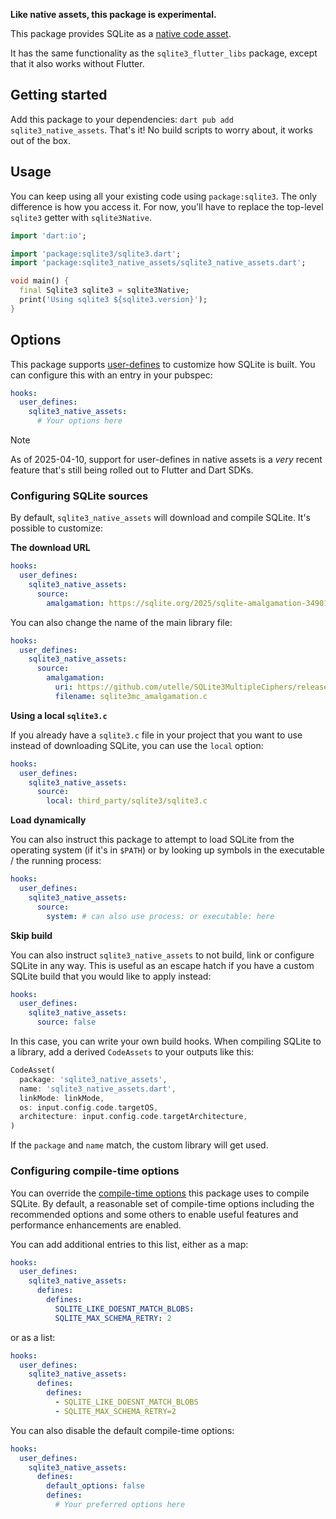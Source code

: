 __Like native assets, this package is experimental.__

This package provides SQLite as a [native code asset](https://dart.dev/interop/c-interop#native-assets).

It has the same functionality as the `sqlite3_flutter_libs` package,
except that it also works without Flutter.

## Getting started

Add this package to your dependencies: `dart pub add sqlite3_native_assets`.
That's it! No build scripts to worry about, it works out of the box.

## Usage

You can keep using all your existing code using `package:sqlite3`.
The only difference is how you access it.
For now, you'll have to replace the top-level `sqlite3` getter
with `sqlite3Native`.

```dart
import 'dart:io';

import 'package:sqlite3/sqlite3.dart';
import 'package:sqlite3_native_assets/sqlite3_native_assets.dart';

void main() {
  final Sqlite3 sqlite3 = sqlite3Native;
  print('Using sqlite3 ${sqlite3.version}');
}
```

## Options

This package supports [user-defines](https://github.com/dart-lang/native/pull/2165)
to customize how SQLite is built.
You can configure this with an entry in your pubspec:

```yaml
hooks:
  user_defines:
    sqlite3_native_assets:
      # Your options here
```

> [!NOTE]
> As of 2025-04-10, support for user-defines in native assets is a _very_ recent feature
> that's still being rolled out to Flutter and Dart SDKs.

### Configuring SQLite sources

By default, `sqlite3_native_assets` will download and compile SQLite. It's possible to customize:

__The download URL__

```yaml
hooks:
  user_defines:
    sqlite3_native_assets:
      source:
        amalgamation: https://sqlite.org/2025/sqlite-amalgamation-3490100.zip
```

You can also change the name of the main library file:

```yaml
hooks:
  user_defines:
    sqlite3_native_assets:
      source:
        amalgamation:
          uri: https://github.com/utelle/SQLite3MultipleCiphers/releases/download/v2.2.1/sqlite3mc-2.2.1-sqlite-3.50.2-amalgamation.zip
          filename: sqlite3mc_amalgamation.c
```

__Using a local `sqlite3.c`__

If you already have a `sqlite3.c` file in your project that you want to use instead of downloading
SQLite, you can use the `local` option:

```yaml
hooks:
  user_defines:
    sqlite3_native_assets:
      source:
        local: third_party/sqlite3/sqlite3.c
```

__Load dynamically__

You can also instruct this package to attempt to load SQLite from the operating system (if it's in `$PATH`)
or by looking up symbols in the executable / the running process:

```yaml
hooks:
  user_defines:
    sqlite3_native_assets:
      source:
        system: # can also use process: or executable: here
```

__Skip build__

You can also instruct `sqlite3_native_assets` to not build, link or configure SQLite in any way.
This is useful as an escape hatch if you have a custom SQLite build that you would like to apply
instead:

```yaml
hooks:
  user_defines:
    sqlite3_native_assets:
      source: false
```

In this case, you can write your own build hooks. When compiling SQLite to a library, add a derived
`CodeAssets` to your outputs like this:

```dart
CodeAsset(
  package: 'sqlite3_native_assets',
  name: 'sqlite3_native_assets.dart',
  linkMode: linkMode,
  os: input.config.code.targetOS,
  architecture: input.config.code.targetArchitecture,
)
```

If the `package` and `name` match, the custom library will get used.

### Configuring compile-time options

You can override the [compile-time options](https://sqlite.org/compile.html) this
package uses to compile SQLite.
By default, a reasonable set of compile-time options including the recommended options and
some others to enable useful features and performance enhancements are enabled.

You can add additional entries to this list, either as a map:

```yaml
hooks:
  user_defines:
    sqlite3_native_assets:
      defines:
        defines:
          SQLITE_LIKE_DOESNT_MATCH_BLOBS:
          SQLITE_MAX_SCHEMA_RETRY: 2
```

or as a list:

```yaml
hooks:
  user_defines:
    sqlite3_native_assets:
      defines:
        defines:
          - SQLITE_LIKE_DOESNT_MATCH_BLOBS
          - SQLITE_MAX_SCHEMA_RETRY=2
```

You can also disable the default compile-time options:

```yaml
hooks:
  user_defines:
    sqlite3_native_assets:
      defines:
        default_options: false
        defines:
          # Your preferred options here
```
